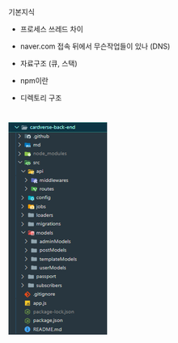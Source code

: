 기본지식

-   프로세스 쓰레드 차이
-   naver.com 접속 뒤에서 무슨작업들이 있나 (DNS)
-   자료구조 (큐, 스택)
-   npm이란

-   디렉토리 구조

# ![](./md_image/2025-02-14-16-07-19.png)
